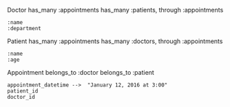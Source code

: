Doctor
    has_many :appointments
    has_many :patients, through :appointments

    :name
    :department

Patient
    has_many :appointments
    has_many :doctors, through :appointments

    :name
    :age

Appointment
    belongs_to :doctor
    belongs_to :patient

    appointment_datetime -->  "January 12, 2016 at 3:00"
    patient_id
    doctor_id
